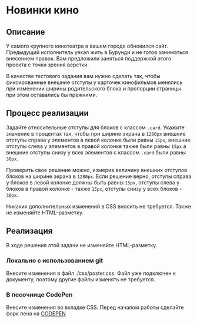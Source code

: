 ﻿# Новинки кино

## Описание
У самого крупного кинотеатра в вашем городе обновился сайт. Предыдущий исполнитель уехал жить в Бурунди и не готов заниматься внесением правок. Вам предложили заняться поддержкой этого проекта с точки зрения верстки.

В качестве тестового задания вам нужно сделать так, чтобы фиксированные внешние отступы у карточек кинофильмов менялись при изменении ширины родительского блока и пропорции страницы при этом оставались бы прежними.

## Процесс реализации

Задайте относительные отступы для блоков с классом `.card`. Укажите значение в процентах так, чтобы при ширине экрана в `1280px` внешние отступы справа у элементов в левой колонке были равны `15px`, внешние отступы слева у элементов в правой колонке также были равны `15px` а внешние отступы снизу у всех элементов  с классом `.card` были равны `30px`.

Проверить свое решение можно, измерив величину внешних отступов блоков на ширине экрана в `1280px`.
Если решение верно, отступы справа у блоков в левой колонке должны быть равны `15px`, отступы слева у блоков в правой колонке - также `15px`, отступы снизу у всех блоков - `30px`.

Никаких дополнительных изменений в CSS вносить не требуется. Также не изменяйте HTML-разметку.

## Реализация
В ходе решения этой задачи не изменяйте HTML-разметку.

### Локально с использованием git

Внесите изменения в файл ./css/poster.css. Файл уже подключен к документу, поэтому другие файлы изменять не требуется.

### В песочнице CodePen

Внесите изменения во вкладке CSS. Перед началом работы сделайте форк пена на [CODEPEN](https://codepen.io/P-Trofimov/pen/zEQKqG)
